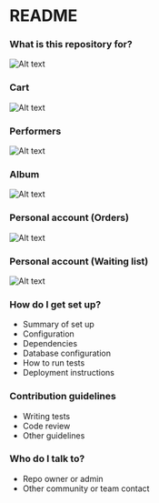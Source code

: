 # README #

### What is this repository for? ###


![Alt text](https://bitbucket.org/django-4/musicshop/raw/610eb4eb80311f8adcb31853fd32086cf7443728/images/musicshop.png)

### Cart ###

![Alt text](https://bitbucket.org/django-4/musicshop/raw/610eb4eb80311f8adcb31853fd32086cf7443728/images/musicshop1.png)

### Performers ###

![Alt text](https://bitbucket.org/django-4/musicshop/raw/610eb4eb80311f8adcb31853fd32086cf7443728/images/musicshop2.png)

### Album ###

![Alt text](https://bitbucket.org/django-4/musicshop/raw/610eb4eb80311f8adcb31853fd32086cf7443728/images/musicshop3.png)

### Personal account (Orders) ###

![Alt text](https://bitbucket.org/django-4/musicshop/raw/610eb4eb80311f8adcb31853fd32086cf7443728/images/musicshop4.png)

### Personal account (Waiting list) ###

![Alt text](https://bitbucket.org/django-4/musicshop/raw/610eb4eb80311f8adcb31853fd32086cf7443728/images/musicshop5.png)

### How do I get set up? ###

* Summary of set up
* Configuration
* Dependencies
* Database configuration
* How to run tests
* Deployment instructions

### Contribution guidelines ###

* Writing tests
* Code review
* Other guidelines

### Who do I talk to? ###

* Repo owner or admin
* Other community or team contact